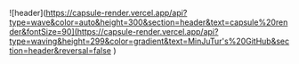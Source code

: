 ![header](https://capsule-render.vercel.app/api?type=wave&color=auto&height=300&section=header&text=capsule%20render&fontSize=90](https://capsule-render.vercel.app/api?type=waving&height=299&color=gradient&text=MinJuTur's%20GitHub&section=header&reversal=false
)

